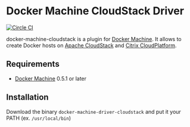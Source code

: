 # Docker Machine CloudStack Driver                                                 
                                                                                   
[![Circle CI](https://circleci.com/gh/atsaki/docker-machine-driver-cloudstack.svg?style=svg)](https://circleci.com/gh/atsaki/docker-machine-driver-cloudstack)

docker-machine-cloudstack is a plugin for [Docker Machine](https://docs.docker.com/machine/).
It allows to create Docker hosts on [Apache CloudStack](https://cloudstack.apache.org/) and
[Citrix CloudPlatform](http://www.citrix.com/products/cloudplatform/overview.html).
                                                                                   
## Requirements                                                                    
                                                                                   
* [Docker Machine](https://docs.docker.com/machine/) 0.5.1 or later            
                                                                                   
## Installation                                                                    
                                                                                   
Download the binary `docker-machine-driver-cloudstack` and put it your PATH (ex. `/usr/local/bin`)
     
